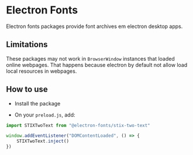 # Electron Fonts

Electron fonts packages provide font archives em electron desktop apps.

## Limitations

These packages may not work in `BrowserWindow` instances that loaded online webpages. That happens because electron by default not allow load local resources in webpages.

## How to use

* Install the package

* On your `preload.js`, add:

```ts
import STIXTwoText from "@electron-fonts/stix-two-text"

window.addEventListener("DOMContentLoaded", () => {
    STIXTwoText.inject()
})
```